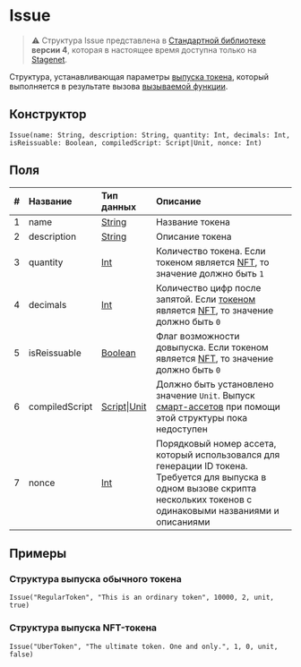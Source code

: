 # Issue

> :warning: Структура Issue представлена в [Стандартной библиотеке](/ru/ride/script/standard-library) **версии 4**, которая в настоящее время доступна только на [Stagenet](/ru/blockchain/blockchain-network/stage-network).

Структура, устанавливающая параметры [выпуска токена](/ru/blockchain/transaction-type/issue-transaction), который выполняется в результате вызова [вызываемой функции](/ru/ride/functions/callable-function).

## Конструктор

```ride
Issue(name: String, description: String, quantity: Int, decimals: Int, isReissuable: Boolean, compiledScript: Script|Unit, nonce: Int)
```

## Поля

| # | Название | Тип данных | Описание |
| :--- | :--- | :--- | :--- |
| 1 | name | [String](/ru/ride/data-types/string) | Название токена |
| 2 | description | [String](/ru/ride/data-types/string) | Описание токена |
| 3 | quantity | [Int](/ru/ride/data-types/int) | Количество токена. Если токеном является [NFT](/ru/blockchain/token/non-fungible-token), то значение должно быть `1` |
| 4 | decimals | [Int](/ru/ride/data-types/int) | Количество цифр после запятой. Если [токеном](/ru/blockchain/token) является [NFT](/ru/blockchain/token/non-fungible-token), то значение должно быть `0` |
| 5 | isReissuable | [Boolean](/ru/ride/data-types/boolean) | Флаг возможности довыпуска. Если токеном является [NFT](/ru/blockchain/token/non-fungible-token), то значение должно быть `0` |
| 6 | compiledScript | [Script](/ru/ride/script)&#124;[Unit](/ru/ride/data-types/unit) | Должно быть установлено значение `Unit`. Выпуск [смарт-ассетов](/ru/blockchain/token/smart-asset) при помощи этой структуры пока недоступен |
| 7 | nonce | [Int](/ru/ride/data-types/int) | Порядковый номер ассета, который использовался для генерации ID токена. Требуется для выпуска в одном вызове скрипта нескольких токенов с одинаковыми названиями и описаниями |

## Примеры

### Структура выпуска обычного токена

`Issue("RegularToken", "This is an ordinary token", 10000, 2, unit, true)`

### Структура выпуска NFT-токена

`Issue("UberToken", "The ultimate token. One and only.", 1, 0, unit, false)`
